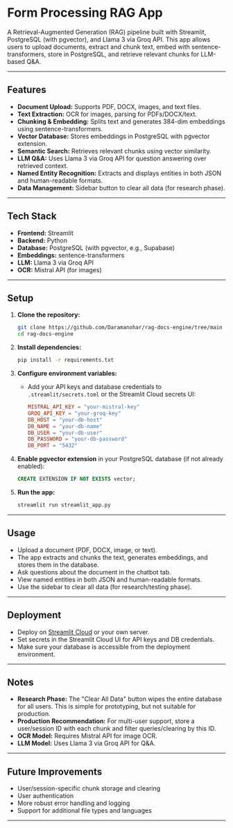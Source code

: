 # Form Processing RAG App

A Retrieval-Augmented Generation (RAG) pipeline built with Streamlit, PostgreSQL (with pgvector), and Llama 3 via Groq API. This app allows users to upload documents, extract and chunk text, embed with sentence-transformers, store in PostgreSQL, and retrieve relevant chunks for LLM-based Q&A.

---

## Features
- **Document Upload:** Supports PDF, DOCX, images, and text files.
- **Text Extraction:** OCR for images, parsing for PDFs/DOCX/text.
- **Chunking & Embedding:** Splits text and generates 384-dim embeddings using sentence-transformers.
- **Vector Database:** Stores embeddings in PostgreSQL with pgvector extension.
- **Semantic Search:** Retrieves relevant chunks using vector similarity.
- **LLM Q&A:** Uses Llama 3 via Groq API for question answering over retrieved context.
- **Named Entity Recognition:** Extracts and displays entities in both JSON and human-readable formats.
- **Data Management:** Sidebar button to clear all data (for research phase).

---

## Tech Stack
- **Frontend:** Streamlit
- **Backend:** Python
- **Database:** PostgreSQL (with pgvector, e.g., Supabase)
- **Embeddings:** sentence-transformers
- **LLM:** Llama 3 via Groq API
- **OCR:** Mistral API (for images)

---

## Setup

1. **Clone the repository:**
   ```bash
   git clone https://github.com/Daramanohar/rag-docs-engine/tree/main
   cd rag-docs-engine
   ```

2. **Install dependencies:**
   ```bash
   pip install -r requirements.txt
   ```

3. **Configure environment variables:**
   - Add your API keys and database credentials to `.streamlit/secrets.toml` or the Streamlit Cloud secrets UI:
     ```toml
     MISTRAL_API_KEY = "your-mistral-key"
     GROQ_API_KEY = "your-groq-key"
     DB_HOST = "your-db-host"
     DB_NAME = "your-db-name"
     DB_USER = "your-db-user"
     DB_PASSWORD = "your-db-password"
     DB_PORT = "5432"
     ```

4. **Enable pgvector extension** in your PostgreSQL database (if not already enabled):
   ```sql
   CREATE EXTENSION IF NOT EXISTS vector;
   ```

5. **Run the app:**
   ```bash
   streamlit run streamlit_app.py
   ```

---

## Usage
- Upload a document (PDF, DOCX, image, or text).
- The app extracts and chunks the text, generates embeddings, and stores them in the database.
- Ask questions about the document in the chatbot tab.
- View named entities in both JSON and human-readable formats.
- Use the sidebar to clear all data (for research/testing phase).

---

## Deployment
- Deploy on [Streamlit Cloud](https://streamlit.io/cloud) or your own server.
- Set secrets in the Streamlit Cloud UI for API keys and DB credentials.
- Make sure your database is accessible from the deployment environment.

---

## Notes
- **Research Phase:** The "Clear All Data" button wipes the entire database for all users. This is simple for prototyping, but not suitable for production.
- **Production Recommendation:** For multi-user support, store a user/session ID with each chunk and filter queries/clearing by this ID.
- **OCR Model:** Requires Mistral API for image OCR.
- **LLM Model:** Uses Llama 3 via Groq API for Q&A.

---

## Future Improvements
- User/session-specific chunk storage and clearing
- User authentication
- More robust error handling and logging
- Support for additional file types and languages

---
